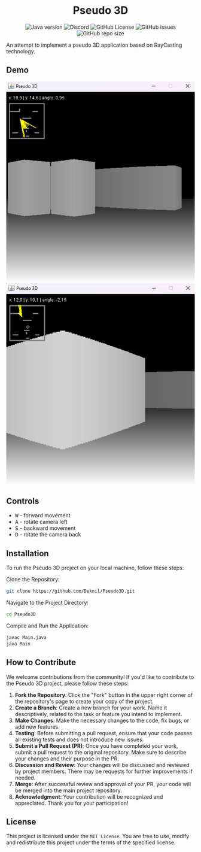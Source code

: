 <div align="center">
    <h1>Pseudo 3D</h1>
</div>

<p align="center">
    <img alt="Java version" src="https://img.shields.io/badge/Java-21-orange">
    <a href="https://discord.gg/BwSuTdEGJ4" style="text-decoration: none;">
         <img alt="Discord" src="https://img.shields.io/discord/1174285070761197599.svg?label=&logo=discord&logoColor=ffffff&color=7389D8&labelColor=6A7EC2">
    </a>
    <img alt="GitHub License" src="https://img.shields.io/github/license/Deknil/Pseudo3D">
    <img alt="GitHub issues" src="https://img.shields.io/github/issues-raw/Deknil/Pseudo3D">
    <img alt="GitHub repo size" src="https://img.shields.io/github/repo-size/Deknil/Pseudo3D">
</p>

An attempt to implement a pseudo 3D application based on RayCasting technology.

## Demo

![img](./demo/img.png)
![img](./demo/img_1.png)


## Controls
* <kbd>W</kbd> - forward movement
* <kbd>A</kbd> - rotate camera left
* <kbd>S</kbd> - backward movement
* <kbd>D</kbd> - rotate the camera back

## Installation
To run the Pseudo 3D project on your local machine, follow these steps:

Clone the Repository:

```bash
git clone https://github.com/Deknil/Pseudo3D.git
```

Navigate to the Project Directory:

```bash
cd Pseudo3D
```

Compile and Run the Application:

```bash
javac Main.java
java Main
```

## How to Contribute

We welcome contributions from the community! If you'd like to contribute to the Pseudo 3D project, please follow these steps:
1. **Fork the Repository**: Click the "Fork" button in the upper right corner of the repository's page to create your copy of the project.
2. **Create a Branch**: Create a new branch for your work. Name it descriptively, related to the task or feature you intend to implement.
3. **Make Changes**: Make the necessary changes to the code, fix bugs, or add new features.
4. **Testing**: Before submitting a pull request, ensure that your code passes all existing tests and does not introduce new issues.
5. **Submit a Pull Request (PR)**: Once you have completed your work, submit a pull request to the original repository. Make sure to describe your changes and their purpose in the PR.
6. **Discussion and Review**: Your changes will be discussed and reviewed by project members. There may be requests for further improvements if needed.
7. **Merge**: After successful review and approval of your PR, your code will be merged into the main project repository.
8. **Acknowledgment**: Your contribution will be recognized and appreciated. Thank you for your participation!

## License
This project is licensed under the `MIT License`. You are free to use, modify and redistribute this project under the terms of the specified license.